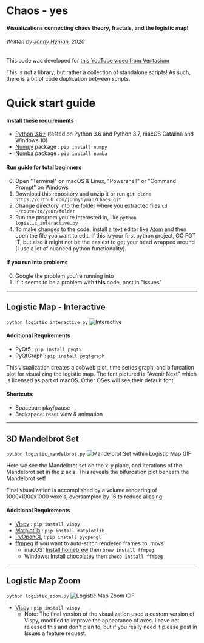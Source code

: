 # Chaos - yes
#### Visualizations connecting chaos theory, fractals, and  the logistic map!
###### Written by [Jonny Hyman](https://www.jonnyhyman.com), 2020

This code was developed for [this YouTube video from Veritasium](https://www.youtube.com/watch?v=ovJcsL7vyrk)

This is not a library, but rather a collection of standalone scripts! As such, there is a bit of code duplication between scripts.

# Quick start guide

#### Install these requirements
- [Python 3.6+](https://www.anaconda.com/distribution/) (tested on Python 3.6 and Python 3.7, macOS Catalina and Windows 10)
- [Numpy](https://numpy.org) package : `pip install numpy`
- [Numba](https://numba.pydata.org) package : `pip install numba`

#### Run guide for total beginners
0. Open "Terminal" on macOS & Linux, "Powershell" or "Command Prompt" on Windows
1. Download this repository and unzip it or run `git clone https://github.com/jonnyhyman/Chaos.git`
2. Change directory into the folder where you extracted files `cd ~/route/to/your/folder`
3. Run the program you're interested in, like `python logistic_interactive.py`
4. To make changes to the code, install a text editor like [Atom](https://atom.io) and then open the file you want to edit. If this is your first python project, GO FOT IT, but also it might not be the easiest to get your head wrapped around (I use a lot of nuanced python functionality).

#### If you run into problems
0. Google the problem you're running into
1. If it seems to be a problem with **this** code, post in "Issues"

----

## Logistic Map - Interactive
`python logistic_interactive.py`
![Interactive](https://github.com/jonnyhyman/Chaos/blob/master/images/logistic-interactive.png?raw=true)

#### Additional Requirements
- PyQt5 : `pip install pyqt5`
- PyQtGraph : `pip install pyqtgraph`

This visualization creates a cobweb plot, time series graph, and bifurcation plot for visualizing the logistic map. The font pictured is "Avenir Next" which is licensed as part of macOS. Other OSes will see their default font.

#### Shortcuts:
- Spacebar: play/pause
- Backspace: reset view & animation

----

## 3D Mandelbrot Set
`python logistic_mandelbrot.py`
![Mandelbrot Set within Logistic Map GIF](https://github.com/jonnyhyman/Chaos/blob/master/images/logistic-mandelbrot.gif?raw=true)

Here we see the Mandelbrot set on the x-y plane, and iterations of the Mandelbrot set in the z axis. This reveals the bifurcation plot beneath the Mandelbrot set!

Final visualization is accomplished by a volume rendering of 1000x1000x1000 voxels, oversampled by 16 to reduce aliasing.

#### Additional Requirements
- [Vispy](http://vispy.org) : `pip install vispy`
- [Matplotlib](https://matplotlib.org) : `pip install matplotlib`
- [PyOpenGL](https://pypi.org/project/PyOpenGL/) : `pip install pyopengl`
- [ffmpeg](https://www.ffmpeg.org) if you want to auto-stitch rendered frames to .movs
  - macOS: [Install homebrew](https://brew.sh) then `brew install ffmpeg`
  - Windows: [Install chocolatey](https://chocolatey.org) then `choco install ffmpeg`

----

## Logistic Map Zoom
`python logistic_zoom.py`
![Logistic Map Zoom GIF](https://github.com/jonnyhyman/Chaos/blob/master/images/logistic-zoom.gif?raw=true)

- [Vispy](http://vispy.org) : `pip install vispy`
  - Note: The final version of the visualization used a custom version of Vispy, modified to improve the appearance of axes. I have not released this and don't plan to, but if you really need it please post in Issues a feature request.
